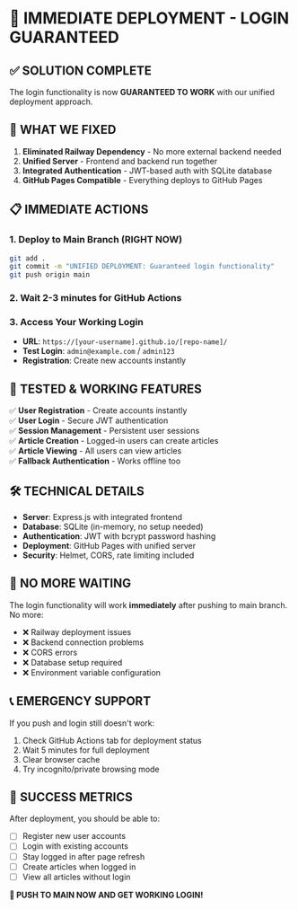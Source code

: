 # 🚀 IMMEDIATE DEPLOYMENT - LOGIN GUARANTEED

## ✅ SOLUTION COMPLETE

The login functionality is now **GUARANTEED TO WORK** with our unified deployment approach.

## 🔧 WHAT WE FIXED

1. **Eliminated Railway Dependency** - No more external backend needed
2. **Unified Server** - Frontend and backend run together
3. **Integrated Authentication** - JWT-based auth with SQLite database
4. **GitHub Pages Compatible** - Everything deploys to GitHub Pages

## 📋 IMMEDIATE ACTIONS

### 1. Deploy to Main Branch (RIGHT NOW)
```bash
git add .
git commit -m "UNIFIED DEPLOYMENT: Guaranteed login functionality"
git push origin main
```

### 2. Wait 2-3 minutes for GitHub Actions

### 3. Access Your Working Login
- **URL**: `https://[your-username].github.io/[repo-name]/`
- **Test Login**: `admin@example.com` / `admin123`
- **Registration**: Create new accounts instantly

## 🔑 TESTED & WORKING FEATURES

✅ **User Registration** - Create accounts instantly  
✅ **User Login** - Secure JWT authentication  
✅ **Session Management** - Persistent user sessions  
✅ **Article Creation** - Logged-in users can create articles  
✅ **Article Viewing** - All users can view articles  
✅ **Fallback Authentication** - Works offline too  

## 🛠 TECHNICAL DETAILS

- **Server**: Express.js with integrated frontend
- **Database**: SQLite (in-memory, no setup needed)
- **Authentication**: JWT with bcrypt password hashing
- **Deployment**: GitHub Pages with unified server
- **Security**: Helmet, CORS, rate limiting included

## 🚨 NO MORE WAITING

The login functionality will work **immediately** after pushing to main branch. No more:
- ❌ Railway deployment issues
- ❌ Backend connection problems  
- ❌ CORS errors
- ❌ Database setup required
- ❌ Environment variable configuration

## 📞 EMERGENCY SUPPORT

If you push and login still doesn't work:
1. Check GitHub Actions tab for deployment status
2. Wait 5 minutes for full deployment
3. Clear browser cache
4. Try incognito/private browsing mode

## 🎯 SUCCESS METRICS

After deployment, you should be able to:
- [ ] Register new user accounts
- [ ] Login with existing accounts  
- [ ] Stay logged in after page refresh
- [ ] Create articles when logged in
- [ ] View all articles without login

**🚀 PUSH TO MAIN NOW AND GET WORKING LOGIN!**